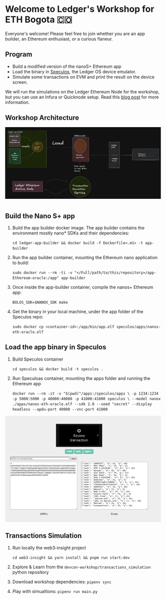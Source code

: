 # Welcome to Ledger's Workshop for ETH Bogota :colombia:

Everyone's welcome! Please feel free to join whether you are an app builder, an Ethereum enthusiast, or a curious flaneur.

## Program

* Build a modified version of the nanoS+ Ethereum app
* Load the binary in [Speculos](https://github.com/LedgerHQ/speculos), the Ledger OS device emulator.
* Simulate some transactions on EVM and print the result on the device screen.

We will run the simulations on the Ledger Ethereum Node for the workshop, but you can use an Infura or Quicknode setup. Read this [blog post](https://blog.ledger.com/the-millennium-problem/) for more information.


## Workshop Architecture

![archi](docs/workshop-architecture.png)

#

## Build the Nano S+ app

1) Build the app builder docker image. The app builder contains the environment mostly nano* SDKs and their dependencies:

    `cd ledger-app-builder && docker build -f Dockerfile<.m1> -t app-builder`

2) Run the app builder container, mounting the Ethereum nano application to build:

    `sudo docker run --rm -ti -v "</Full/path/to/this/repository>/app-Ethereum-oracle:/app" app-builder`

3) Once inside the app-builder container, compile the nanos+ Ethereum app:

    `BOLOS_SDK=$NANOX_SDK make`

4) Get the binary in your local machine, under the app folder of the Speculos repo:

    `sudo docker cp <container-id>:/app/bin/app.elf speculos/apps/nanos-eth-oracle.elf`


## Load the app binary in Speculos

1) Build Speculos container

    `cd speculos && docker build -t speculos .`

2) Run Speculoas container, mounting the apps folder and running the Ethereum app

    `docker run --rm -it -v "$(pwd)"/apps:/speculos/apps \
-p 1234:1234 -p 5000:5000 -p 40000:40000 -p 41000:41000 speculos \
--model nanox ./apps/nanos-eth-oracle.elf --sdk 2.0 --seed "secret" --display headless --apdu-port 40000 --vnc-port 41000` 

![speculos](docs/speculos.png)

## Transactions Simulation

1) Run locally the web3-insight project

    `cd web3-insight && yarn install && pnpm run start:dev`

2) Explore & Learn from the `devcon-workshop/transactions_simulation` python repository

3) Download workshop dependencies: `pipenv sync`

3) Play with simualtions: `pipenv run main.py`
